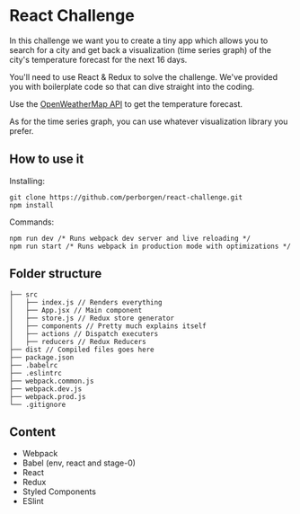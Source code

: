 # React Challenge

In this challenge we want you to create a tiny app which allows you to search for a city and get back a visualization (time series graph) of the city's temperature forecast for the next 16 days.

You'll need to use React & Redux to solve the challenge. We've provided you with boilerplate code so that can dive straight into the coding.

Use the [OpenWeatherMap API](https://openweathermap.org/api) to get the temperature forecast.

As for the time series graph, you can use whatever visualization library you prefer.

## How to use it

Installing:

    git clone https://github.com/perborgen/react-challenge.git
    npm install

Commands:

    npm run dev /* Runs webpack dev server and live reloading */
    npm run start /* Runs webpack in production mode with optimizations */

## Folder structure

```
├── src
│   ├── index.js // Renders everything
│   ├── App.jsx // Main component
│   ├── store.js // Redux store generator
│   ├── components // Pretty much explains itself
│   ├── actions // Dispatch executers
│   ├── reducers // Redux Reducers
├── dist // Compiled files goes here
├── package.json
├── .babelrc
├── .eslintrc
├── webpack.common.js
├── webpack.dev.js
├── webpack.prod.js
└── .gitignore
```

## Content

* Webpack
* Babel (env, react and stage-0)
* React
* Redux
* Styled Components
* ESlint
